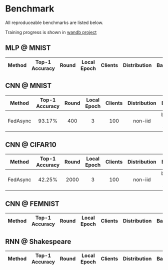 # Benchmark

All reproduceable benchmarks are listed below.

Training progress is shown in [wandb project](https://wandb.ai/bj-yan/fedhf-benchmark)

## MLP @ MNIST

| Method | Top-1 Accuracy | Round | Local Epoch | Clients | Distribution | Balance | Batch Size |
|:-----:|:----:|:----:|:----:|:----:|:----:|:----:|:----:|

## CNN @ MNIST

| Method | Top-1 Accuracy | Round | Local Epoch | Clients | Distribution | Balance | Batch Size |
|:-----:|:----:|:----:|:----:|:----:|:----:|:----:|:----:|
| FedAsync | 93.17% | 400 | 3 | 100 | non-iid | balance, 2 classes | 50 |

## CNN @ CIFAR10

| Method | Top-1 Accuracy | Round | Local Epoch | Clients | Distribution | Balance | Batch Size |
|:-----:|:----:|:----:|:----:|:----:|:----:|:----:|:----:|
| FedAsync | 42.25% | 2000 | 3 | 100 | non-iid | balance, 2 classes | 50 |

## CNN @ FEMNIST

| Method | Top-1 Accuracy | Round | Local Epoch | Clients | Distribution | Balance | Batch Size |
|:-----:|:----:|:----:|:----:|:----:|:----:|:----:|:----:|

## RNN @ Shakespeare

| Method | Top-1 Accuracy | Round | Local Epoch | Clients | Distribution | Balance | Batch Size |
|:-----:|:----:|:----:|:----:|:----:|:----:|:----:|:----:|
